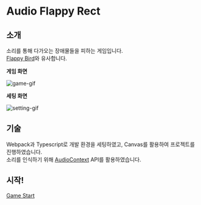 # Audio Flappy Rect

## 소개

소리를 통해 다가오는 장애물들을 피하는 게임입니다.<br>
[Flappy Bird](https://flappybird.io/)와 유사합니다.

**게임 화면**

![game-gif](https://user-images.githubusercontent.com/23455736/102794658-08dedc80-43ef-11eb-85ce-af3e0e977637.gif)

**세팅 화면**

![setting-gif](https://user-images.githubusercontent.com/23455736/102794757-2ad85f00-43ef-11eb-86ef-603102067d07.gif)

## 기술

Webpack과 Typescript로 개발 환경을 세팅하였고, Canvas를 활용하여 프로젝트를 진행하였습니다.<br>
소리를 인식하기 위해 [AudioContext](https://developer.mozilla.org/ko/docs/Web/API/AudioContext) API를 활용하였습니다.

## 시작!

[Game Start](---)

